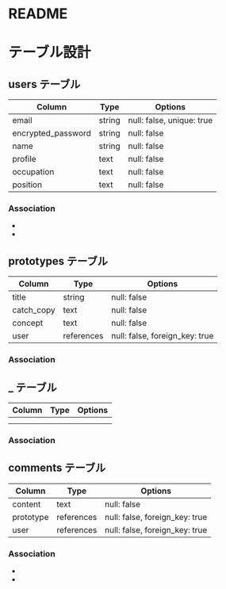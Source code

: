 # README

# テーブル設計

## users テーブル

| Column             | Type   | Options                   |
| ------------------ | ------ | --------------------------|
| email              | string | null: false, unique: true |
| encrypted_password | string | null: false               |
| name               | string | null: false               |
| profile            | text   | null: false               |
| occupation         | text   | null: false               |
| position           | text   | null: false               |


### Association

- 
- 



## prototypes テーブル

| Column     | Type       | Options                        |
| ------     | ------     | -----------------------------  |
| title      | string     | null: false                    |
| catch_copy | text       | null: false                    |
| concept    | text       | null: false                    |
| user       | references | null: false, foreign_key: true |

### Association



## _ テーブル

| Column | Type       | Options                        |
| ------ | ---------- | ------------------------------ |
|        |            |                                |
|        |            |                                |   




### Association






## comments テーブル

| Column     | Type       | Options                        |
| -------    | ---------- | ------------------------------ |
| content    | text       | null: false                    |
| prototype  | references | null: false, foreign_key: true |
| user       | references | null: false, foreign_key: true |

### Association

- 
- 